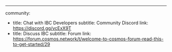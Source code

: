 ---
community:
  - title: Chat with IBC Developers
    subtitle: Community Discord
    link: https://discord.gg/vcExX9T
  - title: Discuss IBC
    subtitle: Forum
    link: https://forum.cosmos.network/t/welcome-to-cosmos-forum-read-this-to-get-started/29

